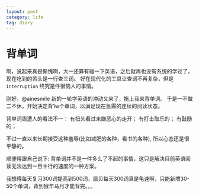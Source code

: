 ```yaml
---
layout: post
category: life
tag: diary
---
```


背单词
===

啊，说起来真是惭愧啊，大一还算有碰一下英语，之后就再也没有系统的学过了，现在吃到的苦头是一行查三词。
好在现代化的工具让查词不再复杂，但是 `Interruption` 终究是件很恼人的事情。

刚好，@ainesmile 新的一轮学英语的冲动又来了，拖上我来背单词。
于是一不做二不休，开始决定背1w个单词，以满足现在急需的连续的阅读状态。

背单词周遭人的看法不一：
有扭头看过来嫌恶心的走开；
有打击取乐的；
有鼓励的；

不过一直以来长期接受这种羞辱(比如减肥的各种，看书的各种), 所以心态还是很平静的。

顺便得跟自己说下:
背单词并不是一件多么了不起的事情，这只是解决目前英语阅读无法达到一目十行的速度的一种方案。

我想得每天复习300词提高到500词，扇贝每天300词真是龟速啊，只能新增30-50个单词，背到猴年马月才能背完。。。
